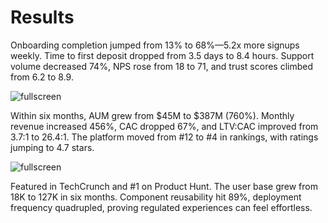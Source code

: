 # Results

Onboarding completion jumped from 13% to 68%—5.2x more signups weekly. Time to first deposit dropped from 3.5 days to 8.4 hours. Support volume decreased 74%, NPS rose from 18 to 71, and trust scores climbed from 6.2 to 8.9.

![fullscreen](https://images.unsplash.com/photo-1504868584819-f8e8b4b6d7e3?w=1600&h=900&fit=crop)

Within six months, AUM grew from $45M to $387M (760%). Monthly revenue increased 456%, CAC dropped 67%, and LTV:CAC improved from 3.7:1 to 26.4:1. The platform moved from #12 to #4 in rankings, with ratings jumping to 4.7 stars.

![fullscreen](https://images.unsplash.com/photo-1557804506-669a67965ba0?w=1600&h=900&fit=crop)

Featured in TechCrunch and #1 on Product Hunt. The user base grew from 18K to 127K in six months. Component reusability hit 89%, deployment frequency quadrupled, proving regulated experiences can feel effortless.
